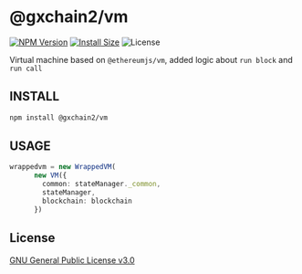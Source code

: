 # @gxchain2/vm
[![NPM Version](https://img.shields.io/npm/v/@gxchain2/vm)](https://www.npmjs.org/package/@gxchain2/vm)
[![Install Size](https://packagephobia.now.sh/badge?p=@gxchain2/vm)](https://packagephobia.now.sh/result?p=@gxchain2/vm)
![License](https://img.shields.io/npm/l/@gxchain2/vm)


Virtual machine based on `@ethereumjs/vm`, added logic about `run block` and `run call`

## INSTALL

```sh
npm install @gxchain2/vm
```

## USAGE

```ts
wrappedvm = new WrappedVM(
      new VM({
        common: stateManager._common,
        stateManager,
        blockchain: blockchain
      })
```

## License

[GNU General Public License v3.0](https://www.gnu.org/licenses/gpl-3.0.en.html)
